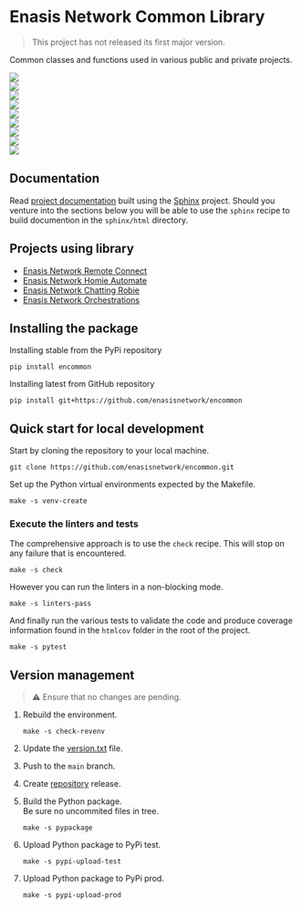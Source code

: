 # Enasis Network Common Library

> This project has not released its first major version.

Common classes and functions used in various public and private projects.

<a href="https://pypi.org/project/encommon"><img src="https://enasisnetwork.github.io/encommon/badges/pypi.png"></a><br>
<a href="https://enasisnetwork.github.io/encommon/validate/flake8.txt"><img src="https://enasisnetwork.github.io/encommon/badges/flake8.png"></a><br>
<a href="https://enasisnetwork.github.io/encommon/validate/pylint.txt"><img src="https://enasisnetwork.github.io/encommon/badges/pylint.png"></a><br>
<a href="https://enasisnetwork.github.io/encommon/validate/ruff.txt"><img src="https://enasisnetwork.github.io/encommon/badges/ruff.png"></a><br>
<a href="https://enasisnetwork.github.io/encommon/validate/mypy.txt"><img src="https://enasisnetwork.github.io/encommon/badges/mypy.png"></a><br>
<a href="https://enasisnetwork.github.io/encommon/validate/yamllint.txt"><img src="https://enasisnetwork.github.io/encommon/badges/yamllint.png"></a><br>
<a href="https://enasisnetwork.github.io/encommon/validate/pytest.txt"><img src="https://enasisnetwork.github.io/encommon/badges/pytest.png"></a><br>
<a href="https://enasisnetwork.github.io/encommon/validate/coverage.txt"><img src="https://enasisnetwork.github.io/encommon/badges/coverage.png"></a><br>
<a href="https://enasisnetwork.github.io/encommon/validate/sphinx.txt"><img src="https://enasisnetwork.github.io/encommon/badges/sphinx.png"></a><br>

## Documentation
Read [project documentation](https://enasisnetwork.github.io/encommon/sphinx)
built using the [Sphinx](https://www.sphinx-doc.org/) project.
Should you venture into the sections below you will be able to use the
`sphinx` recipe to build documention in the `sphinx/html` directory.

## Projects using library
- [Enasis Network Remote Connect](https://github.com/enasisnetwork/enconnect)
- [Enasis Network Homie Automate](https://github.com/enasisnetwork/enhomie)
- [Enasis Network Chatting Robie](https://github.com/enasisnetwork/enrobie)
- [Enasis Network Orchestrations](https://github.com/enasisnetwork/orchestro)

## Installing the package
Installing stable from the PyPi repository
```
pip install encommon
```
Installing latest from GitHub repository
```
pip install git+https://github.com/enasisnetwork/encommon
```

## Quick start for local development
Start by cloning the repository to your local machine.
```
git clone https://github.com/enasisnetwork/encommon.git
```
Set up the Python virtual environments expected by the Makefile.
```
make -s venv-create
```

### Execute the linters and tests
The comprehensive approach is to use the `check` recipe. This will stop on
any failure that is encountered.
```
make -s check
```
However you can run the linters in a non-blocking mode.
```
make -s linters-pass
```
And finally run the various tests to validate the code and produce coverage
information found in the `htmlcov` folder in the root of the project.
```
make -s pytest
```

## Version management
> :warning: Ensure that no changes are pending.

1. Rebuild the environment.
   ```
   make -s check-revenv
   ```

1. Update the [version.txt](encommon/version.txt) file.

1. Push to the `main` branch.

1. Create [repository](https://github.com/enasisnetwork/encommon) release.

1. Build the Python package.<br>Be sure no uncommited files in tree.
   ```
   make -s pypackage
   ```

1. Upload Python package to PyPi test.
   ```
   make -s pypi-upload-test
   ```

1. Upload Python package to PyPi prod.
   ```
   make -s pypi-upload-prod
   ```
